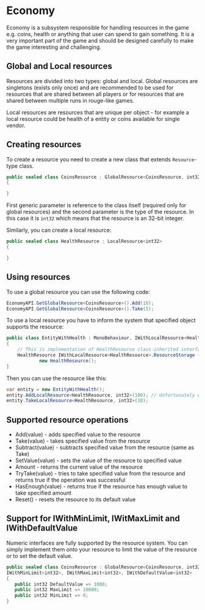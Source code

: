 # Economy

Economy is a subsystem responsible for handling resources in the game e.g. coins, health or anything
that user can spend to gain something. It is a very important part of the game and should be designed
carefully to make the game interesting and challenging.

## Global and Local resources
Resources are divided into two types: global and local. Global resources are singletons (exists only once)
and are recommended to be used for resources that are shared between all players or for resources that are
shared between multiple runs in rouge-like games. 

Local resources are resources that are unique per object - for example a local resource could be health of a
entity or coins available for single vendor.

## Creating resources
To create a resource you need to create a new class that extends `Resource`-type class.

```C#
public sealed class CoinsResource : GlobalResource<CoinsResource, int32>
{

}
```

First generic parameter is reference to the class itself (required only for global resources) and the second
parameter is the type of the resource. In this case it is `int32` which means that the resource is an 32-bit
integer.

Similarly, you can create a local resource:

```C#
public sealed class HealthResource : LocalResource<int32>
{

}
```

## Using resources
To use a global resource you can use the following code:

```C#
EconomyAPI.GetGlobalResource<CoinsResource>().Add(10);
EconomyAPI.GetGlobalResource<CoinsResource>().Take(5);
```

To use a local resource you have to inform the system that specified object supports the resource:

```C#
public class EntityWithHealth : MonoBehaviour, IWithLocalResource<HealthResource>
{
    // This is implementation of HealthResource class-inherited interface
    HealthResource IWithLocalResource<HealthResource>.ResourceStorage { get; } =
            new HealthResource();
}
```

Then you can use the resource like this:

```C#
var entity = new EntityWithHealth();
entity.AddLocalResource<HealthResource, int32>(100); // Unfortunately we need to provide the numeric type of the resource
entity.TakeLocalResource<HealthResource, int32>(10);
```

## Supported resource operations
* Add(value) - adds specified value to the resource
* Take(value) - takes specified value from the resource
* Subtract(value) - subtracts specified value from the resource (same as Take)
* SetValue(value) - sets the value of the resource to specified value
* Amount - returns the current value of the resource
* TryTake(value) - tries to take specified value from the resource and returns true if the operation was successful
* HasEnough(value) - returns true if the resource has enough value to take specified amount
* Reset() - resets the resource to its default value

## Support for IWithMinLimit, IWitMaxLimit and IWithDefaultValue
Numeric interfaces are fully supported by the resource system. You can simply implement them onto your
resource to limit the value of the resource or to set the default value.

```C#
public sealed class CoinsResource : GlobalResource<CoinsResource, int32>, 
IWithMinLimit<int32>, IWithMaxLimit<int32>, IWithDefaultValue<int32>
{
   public int32 DefaultValue => 1000;
   public int32 MaxLimit => 10000;
   public int32 MinLimit => 0;
}
```